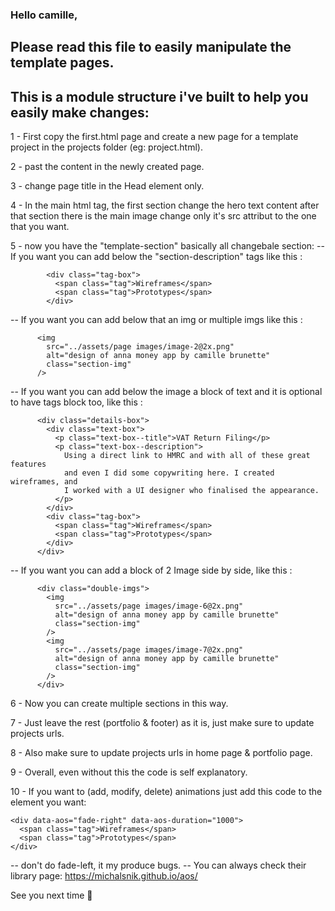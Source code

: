 ### Hello camille,

## Please read this file to easily manipulate the template pages.

## This is a module structure i've built to help you easily make changes:

1 - First copy the first.html page and create a new page for a template project in the projects folder (eg: project.html).

2 - past the content in the newly created page.

3 - change page title in the Head element only.

4 - In the main html tag, the first section change the hero text content after that section there is the main image change only it's src attribut to the one that you want.

5 - now you have the "template-section" basically all changebale section:
-- If you want you can add below the "section-description" tags like this :

            <div class="tag-box">
              <span class="tag">Wireframes</span>
              <span class="tag">Prototypes</span>
            </div>

-- If you want you can add below that an img or multiple imgs like this :

          <img
            src="../assets/page images/image-2@2x.png"
            alt="design of anna money app by camille brunette"
            class="section-img"
          />

-- If you want you can add below the image a block of text and it is optional to have tags block too, like this :

          <div class="details-box">
            <div class="text-box">
              <p class="text-box--title">VAT Return Filing</p>
              <p class="text-box--description">
                Using a direct link to HMRC and with all of these great features
                and even I did some copywriting here. I created wireframes, and
                I worked with a UI designer who finalised the appearance.
              </p>
            </div>
            <div class="tag-box">
              <span class="tag">Wireframes</span>
              <span class="tag">Prototypes</span>
            </div>
          </div>

-- If you want you can add a block of 2 Image side by side, like this :

          <div class="double-imgs">
            <img
              src="../assets/page images/image-6@2x.png"
              alt="design of anna money app by camille brunette"
              class="section-img"
            />
            <img
              src="../assets/page images/image-7@2x.png"
              alt="design of anna money app by camille brunette"
              class="section-img"
            />
          </div>

6 - Now you can create multiple sections in this way.

7 - Just leave the rest (portfolio & footer) as it is, just make sure to update projects urls.

8 - Also make sure to update projects urls in home page & portfolio page.

9 - Overall, even without this the code is self explanatory.

10 - If you want to (add, modify, delete) animations just add this code to the element you want:

    <div data-aos="fade-right" data-aos-duration="1000">
      <span class="tag">Wireframes</span>
      <span class="tag">Prototypes</span>
    </div>

-- don't do fade-left, it my produce bugs.
-- You can always check their library page: https://michalsnik.github.io/aos/

See you next time 👋
